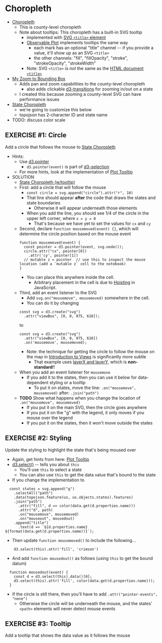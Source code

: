
# Choropleth

* [Choropleth](https://observablehq.com/@d3/choropleth)
  * This is county-level choropleth
  * Note about tooltips: This choropleth has a built-in SVG tooltip
    * implemented with [SVG `<title>` element](https://developer.mozilla.org/en-US/docs/Web/SVG/Element/title)
    * [Observable Plot](https://github.com/observablehq/plot/blob/main/README.md) implements tooltips the same way
      * each mark has an optional "title" channel -- if you provide a value, it'll show up as an SVG `<title>`
      * the other channels: "fill", "fillOpacity", "stroke", "strokeOpacity", "strokeWidth"
    * Note: SVG `<title>` is *not* the same as the [HTML document `<title>`](https://developer.mozilla.org/en-US/docs/Web/HTML/Element/title)
* [My Zoom to Bounding Box](https://observablehq.com/@pbogden/my-zoom-to-bounding-box)
  * Adds pan and zoom capabilities to the county-level choropleth
    * also adds clickable [d3-transitions](https://github.com/d3/d3-transition) for zooming in/out on a state
  * I created this because zooming a county-level SVG can have performance issues
* [State Choropleth](https://observablehq.com/@d3/state-choropleth)
  * we're going to customize this below
  * topojson has 2-character ID and state name
* TODO: discuss color scale

## EXERCISE #1: Circle

Add a circle that follows the mouse to [State Choropleth](https://observablehq.com/@d3/state-choropleth)

* Hints:
  * Use [d3.pointer](https://github.com/d3/d3-selection/blob/main/README.md#pointer)
    * `d3.pointer(event)` is part of [d3-selection](https://github.com/d3/d3-selection/blob/main/README.md)
  * For more hints, look at the implementation of [Plot Tooltip](https://observablehq.com/@mkfreeman/plot-tooltip)
* SOLUTION
  * [State Choropleth (w/tooltip)](https://observablehq.com/d/a86a048022e9fe27)
  * First: add a circle that will follow the mouse
    * `const circle = svg.append("circle").attr("r", 10)`
    * That line should appear **after** the code that draws the states and state boundaries
      * Otherwise it will appear underneath those elements
    * When you add the line, you should see 1/4 of the circle in the upper left corner, where `x = y = 0`
      * That's because we have yet to set the values for `cx` and `cy`
  * Second, declare `function mousemoved(event) {}`, which will determine the circle position based on the mouse event
    ```
    function mousemoved(event) {
      const pointer = d3.pointer(event, svg.node());
      circle.attr("cx", pointer[0])
        .attr('cy', pointer[1])
      // mutable z = pointer  // use this to inspect the mouse location (add a `mutable z` cell to the notebook)
    }
    ```
    * You can place this anywhere inside the cell.
      * Arbitrary placement in the cell is due to [Hoisting](https://developer.mozilla.org/en-US/docs/Glossary/Hoisting)  in JavaScript.
  * Third, add an event listener to the SVG
    * Add `svg.on("mousemove", mousemoved)` somewhere in the cell.
    * You can do it by changing
    ```
    const svg = d3.create("svg")
      .attr("viewBox", [0, 0, 975, 610]);
    ````
    to
    ```
    const svg = d3.create("svg")
      .attr("viewBox", [0, 0, 975, 610])
      .on('mousemove', mousemoved);
    ```
    * Note: the technique for getting the circle to follow the mouse on the map
in [Introduction to Views](https://observablehq.com/@observablehq/introduction-to-views#viewof-point) 
is significantly more subtle 
       * That example uses [layerX and layerY](https://developer.mozilla.org/en-US/docs/Web/API/UIEvent/layerX), which is **non-standard**!!
  * When you add an event listener for `mousemove`
    * If you add it to the states, then you can use it below for data-dependent styling or a tooltip
      * To put it on states, move the line: `.on("mousemove", mousemoved)` after: `.join("path")`
  * **TODO** Show what happens when you change the location of `.on("mousemove", mousemoved)`
    * If you put it on the main SVG, then the circle goes anywhere
    * If you put it on the "g" with the legend, it only moves if you mouse over the legend
    * If you put it on the states, then it won't move outside the states

## EXERCISE #2: Styling

Update the styling to highlight the state that's being moused over

* Again, get hints from here: [Plot Tooltip](https://observablehq.com/@mkfreeman/plot-tooltip)
* [d3.select()](https://github.com/d3/d3-selection#select) -- tells you about `this`
  * You'll use `this` to select a state
  * You can also use `this` to get the data value that's bound to the state
* If you change the implementation to
```
  const states = svg.append("g")
    .selectAll("path")
    .data(topojson.feature(us, us.objects.states).features)
    .join("path")
      .attr("fill", d => color(data.get(d.properties.name)))
      .attr("d", path)
      .on("mousemove", mousemoved)
      .on("mouseout", mousedout)
    .append("title")
      .text(d => `${d.properties.name}
${format(data.get(d.properties.name))}`);
```
* Then update `function mousemoved()` to include the following...
```
    d3.select(this).attr('fill', 'crimson')
```
* And add `function mousedout()` as follows (using `this` to get the bound datum)
```
  function mousedout(event) {
    const d = d3.select(this).data()[0];
    d3.select(this).attr('fill', color(data.get(d.properties.name)));
  }
```
* If the circle is still there, then you'll have to add `.attr("pointer-events", "none")`
  * Otherwise the circle will be underneath the mouse, and the states' `<path>` elements will never detect mouse events

## EXERCISE #3: Tooltip

Add a tooltip that shows the data value as it follows the mouse

